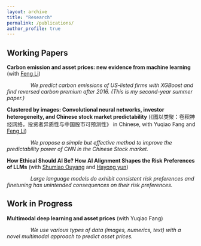 ```yaml
---
layout: archive
title: "Research"
permalink: /publications/
author_profile: true
---
```


<!-- {% if author.googlescholar %}
  You can also find my articles on <u><a href="{{author.googlescholar}}">my Google Scholar profile</a>.</u>
{% endif %}

{% include base_path %}

{% for post in site.publications reversed %}
  {% include archive-single.html %}
{% endfor %} -->

Working Papers
------

**Carbon emission and asset prices: new evidence from machine learning** (with [Feng Li](https://en.saif.sjtu.edu.cn/faculty-research/li-feng))

&nbsp;&nbsp;&nbsp;&nbsp;&nbsp;&nbsp;&nbsp;&nbsp;&nbsp;&nbsp;&nbsp;&nbsp;&nbsp;&nbsp;&nbsp;&nbsp;*We predict carbon emissions of US-listed firms with XGBoost and find reversed carbon premium after 2016. (This is my second-year summer paper.)* 

<!---&nbsp;&nbsp;&nbsp;&nbsp;&nbsp;&nbsp;&nbsp;&nbsp;&nbsp;&nbsp;&nbsp;&nbsp;&nbsp;&nbsp;&nbsp;&nbsp;*Presentations at CICF 2023, 2023CFRI&CIRF Joint Conference, SBSICF 2023, CMCSR 2023. (Manuscript [here](https://github.com/thegreenflamingo/academicpages.github.io/blob/master/_publications/carbon.pdf), slides [here](https://github.com/thegreenflamingo/academicpages.github.io/blob/master/_publications/carbon_emission_pre.pdf))*-->


<!---**Carbon awareness and return co-movement** (with [Feng Li](https://en.saif.sjtu.edu.cn/faculty-research/li-feng))

&nbsp;&nbsp;&nbsp;&nbsp;&nbsp;&nbsp;&nbsp;&nbsp;&nbsp;&nbsp;&nbsp;&nbsp;&nbsp;&nbsp;&nbsp;&nbsp;*Investors care about carbon risk only after 2012.* (Manuscript [here](https://github.com/thegreenflamingo/academicpages.github.io/blob/master/_publications/carbonawareness.pdf))-->


**Clustered by images: Convolutional neural networks, investor heterogeneity, and Chinese stock market predictability** (《图以类聚：卷积神经网络，投资者异质性与中国股市可预测性》 in Chinese, with Yuqiao Fang and [Feng Li](https://en.saif.sjtu.edu.cn/faculty-research/li-feng))

&nbsp;&nbsp;&nbsp;&nbsp;&nbsp;&nbsp;&nbsp;&nbsp;&nbsp;&nbsp;&nbsp;&nbsp;&nbsp;&nbsp;&nbsp;&nbsp;*We propose a simple but effective method to improve the predictability power of CNN in the Chinese Stock market.* <!---(Manuscript [here](https://github.com/thegreenflamingo/academicpages.github.io/blob/master/_publications/CNN.pdf))-->


**How Ethical Should AI Be? How AI Alignment Shapes the Risk Preferences of LLMs** (with [Shumiao Ouyang](https://www.shumiaoouyang.com/) and [Hayong yun](https://broad.msu.edu/profile/yunhayon/))

&nbsp;&nbsp;&nbsp;&nbsp;&nbsp;&nbsp;&nbsp;&nbsp;&nbsp;&nbsp;&nbsp;&nbsp;&nbsp;&nbsp;&nbsp;&nbsp;*Large language models do exhibit consistent risk preferences and finetuning has unintended consequences on their risk preferences.*



Work in Progress
------

<!---**Private Responsible Engagements and ESG Performance** (with [Danting Chang](https://www.glxy.sdu.edu.cn/info/1091/5914.htm) and [Guanmin Liao](https://en.rmbs.ruc.edu.cn/Faculty/Faculty/allTeacher/22dbcf0d34ad4157bedd814af4b5e70f.htm) )


&nbsp;&nbsp;&nbsp;&nbsp;&nbsp;&nbsp;&nbsp;&nbsp;&nbsp;&nbsp;&nbsp;&nbsp;&nbsp;&nbsp;&nbsp;&nbsp;*Institutional investors visit firms "privately", which improves firms' ESG performance.*-->

<!---(Manuscript [here](https://github.com/thegreenflamingo/academicpages.github.io/blob/master/_publications/rspengg.pdf))-->


**Multimodal deep learning and asset prices** (with Yuqiao Fang)

&nbsp;&nbsp;&nbsp;&nbsp;&nbsp;&nbsp;&nbsp;&nbsp;&nbsp;&nbsp;&nbsp;&nbsp;&nbsp;&nbsp;&nbsp;&nbsp;*We use various types of data (images, numerics, text) with a novel multimodal approach to predict asset prices.*





<!---**Misclassified green patents** 

&nbsp;&nbsp;&nbsp;&nbsp;&nbsp;&nbsp;&nbsp;&nbsp;&nbsp;&nbsp;&nbsp;&nbsp;&nbsp;&nbsp;&nbsp;&nbsp;*Some non-green patents are misclassified as green patents (type II error), whereas some other green patents are misclassified to be non-green (type I error).*-->

<!---
**Peacock’s Feathers: Strategic disclosure in mutual fund annual reports** (Seems like a forever working project)

*Fund managers with good past performance tend to differentiate themselves by reporting differently to distinguish their superior investing skills.*-->








